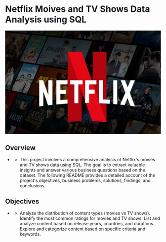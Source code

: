 # Netflix Moives and TV Shows Data Analysis using SQL
![Netflix Logo](https://github.com/edwin14631/netflix_project_analysis/blob/main/logo.png)

## Overview
* * This project involves a comprehensive analysis of Netflix's movies and TV shows data using SQL. The goal is to extract valuable insights and answer various business questions based on the dataset. The following README provides a detailed account of the project's objectives, business problems, solutions, findings, and conclusions.

 ## Objectives
* * Analyze the distribution of content types (movies vs TV shows).
Identify the most common ratings for movies and TV shows.
List and analyze content based on release years, countries, and durations.
Explore and categorize content based on specific criteria and keywords.

